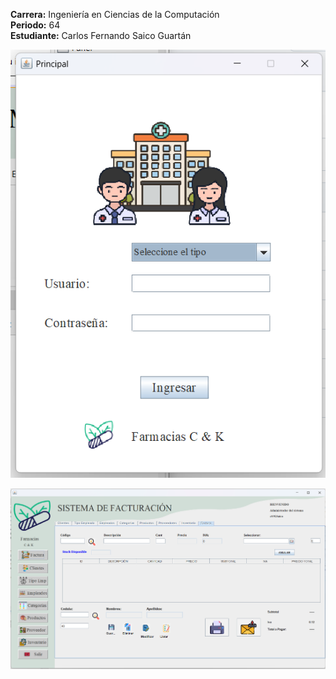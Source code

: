 **Carrera:** Ingeniería en Ciencias de la Computación<br>
**Periodo:** 64<br>
**Estudiante:** Carlos Fernando Saico Guartán

<p align="center">
  <img src="https://github.com/CarlosSaico28/imagesBraTS/blob/152bce1ce70e056db132f9e95f8e7ebaff8f91e2/Proyecto-Java-Farmacia/LogueoFarmacia.png">
</p>

<p align="center">
  <img src="https://github.com/CarlosSaico28/imagesBraTS/blob/a8a53f978aaed9984876f735975d14e30874a222/Proyecto-Java-Farmacia/Factura.png">
</p>
